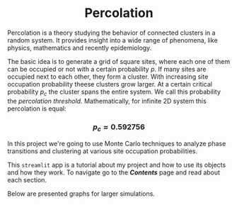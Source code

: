# <center>Percolation</center>

Percolation is a theory studying the behavior of connected clusters in a random system. It provides insight into a wide range of phenomena, like physics, mathematics and recently epidemiology.

The basic idea is to generate a grid of square sites, where each one of them can be occupied or not with a certain probability $p$. If many sites are occupied next to each other, they form a cluster. With increasing site occupation probability theese clusters grow larger. At a certain critical probability $p_c$ the cluster spans the entire system. We call this probability the <i>percolation threshold.</i> Mathematically, for infinite 2D system this percolation is equal:

### <center>$$p_c \approx 0.592756$$</center>

In this project we're going to use Monte Carlo techniques to analyze phase transitions and clustering at various site occupation probabilities.

This `streamlit` app is a tutorial about my project and how to use its objects and how they work. To navigate go to the ***Contents*** page and read about each section.

Below are presented graphs for larger simulations.
